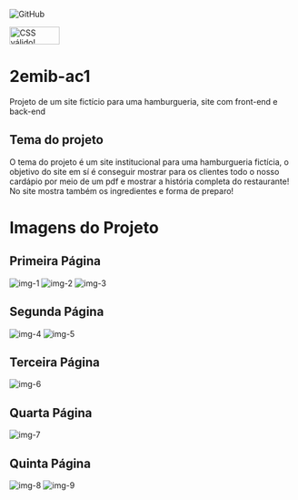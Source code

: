 ![GitHub](https://img.shields.io/github/license/CaioBucciarelli/2emib-ac1)

<p>
    <a href="https://jigsaw.w3.org/css-validator/check/referer">
        <img style="border:0;width:88px;height:31px"
            src="https://jigsaw.w3.org/css-validator/images/vcss"
            alt="CSS válido!" />
    </a>
</p>

# 2emib-ac1
Projeto de um site fictício para uma hamburgueria, site com front-end e back-end
## Tema do projeto
O tema do projeto é um site institucional para uma hamburgueria fictícia, o objetivo do site em sí é conseguir mostrar para os clientes todo o nosso cardápio por meio de um pdf e mostrar a história completa do restaurante! No site mostra também os ingredientes e forma de preparo!
# Imagens do Projeto
## Primeira Página
![img-1](https://user-images.githubusercontent.com/82839819/203558774-53e52bf5-2a0e-4451-adb4-522e7b832c56.png)
![img-2](https://user-images.githubusercontent.com/82839819/203558802-bbd481b1-443e-47c1-8fb3-cc19c032afb1.png)
![img-3](https://user-images.githubusercontent.com/82839819/203558824-17ffd601-ddef-4a40-99d0-bb4493893850.png)

## Segunda Página
![img-4](https://user-images.githubusercontent.com/82839819/203559626-15dc7093-d30a-41e4-b464-9e4f15ffa465.png)
![img-5](https://user-images.githubusercontent.com/82839819/203559707-8b6cb117-7f30-4de5-a435-a793dcc202b4.png)

## Terceira Página
![img-6](https://user-images.githubusercontent.com/82839819/203559832-877abbd9-9f58-4424-bc00-c5b9174ab80a.png)

## Quarta Página
![img-7](https://user-images.githubusercontent.com/82839819/203559922-d8888b0c-a0d6-4306-a3f2-5598dcbe4be2.png)

## Quinta Página
![img-8](https://user-images.githubusercontent.com/82839819/203560091-5d4f36db-5976-4bd7-8e87-0127e005dc7d.png)
![img-9](https://user-images.githubusercontent.com/82839819/203560113-f8f5a173-0e04-4508-8950-6f6b0e8ac43c.png)
